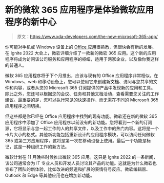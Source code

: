 # 新的微软 365 应用程序是体验微软应用程序的新中心

> 原文：<https://www.xda-developers.com/the-new-microsoft-365-app/>

你可能对手机或 Windows 设备上的 [Office 应用](https://www.xda-developers.com/microsofts-revamped-office-app-android-released/)很熟悉，但很快会有新的发展。在 Ignite 2022 大会上，微软详细介绍了一款新的微软 365 应用。这个新的应用程序将成为访问该公司服务和应用程序的枢纽，适用于两家企业，以及像你我这样的普通人。

微软 365 应用程序将于下个月推出，应该与现有的 Office 应用程序非常相似。在 Windows、web 和移动设备上，您可以使用它来创建新文档、访问与您共享的文件和内容，或者从您的 Microsoft 365 订阅提供的产品中发现新的应用和工具。除此之外，您还可以根据您的会议、任务和其他文档活动，查看需要您关注的工作建议。最重要的是，您可以执行常见的快速操作，而无需在不同的 Microsoft 365 应用程序之间切换。

但这些都是你已经在 Office 应用程序中找到的现有功能。微软还在新的微软 365 应用程序中添加了 Office 应用程序以前没有的新功能。您将看到一个新的订阅源，它将显示与您一起工作的人的共享文件，以及工作中的热门内容。这将是一个卡片大小的格式。其他新功能包括重新设计的应用程序模块，可以访问任何微软 365 或第三方应用程序，这将是第一次在移动设备上使用。最后一个功能是标记，这是一种组织工作的新方法。

微软计划在 11 月晚些时候推出微软 365 应用。这只是 Ignite 2022 的一条新闻，该公司通常会为 IT 专业人员和开发人员讨论其产品的功能。这就是为什么微软也宣布了团队的新体验，比如改进的频道和扩展的表情符号反应。微软编辑器、Outlook 和 Edge 等其他应用也在增加新功能。